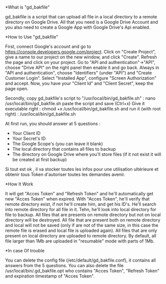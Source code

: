*What is "gd_bakfile"

gd_bakfile is a script that can upload all file in a local directory to a remote directory on Google Drive.
All that you need is a Google Drive Account and you also  need to create a Google App with Google Drive's Api enabled.

*How to Use "gd_bakfile"

First, connect Google's account and go to https://console.developers.google.com/project.
Click on "Create Project", give a name to our project on the new window,  and click "Create".
Refresh the page and click on your project.
Go to "API and authentication"->"API", choose "Drive API" on the right panel then enable it and go back.
Always in "API and authentication", choose "Identifiers" (under "API") and "Create Customer Login".
Select "Installed App", configure "Screen Authorization" and accept.
Now, you have your "Client Id" and "Client Secret", keep the page open.

Secondly, copy gd_bakfile's script to "/usr/local/bin/gd_bakfile.sh" :
nano /usr/local/bin/gd_bakfile.sh
paste the script and save (Ctrl+x)
Give it executable right :
chmod +x /usr/local/bin/gd_bakfile.sh
and run it (with root right) :
/usr/local/bin/gd_bakfile.sh

At first run, you should answer at 5 questions :
- Your Client ID
- Your Secret's ID
- The Google Scope's (you can leave it blank)
- The local directory that contains all files to backup
- The directory on Google Drive where you'll store files (if it not exist it will be created at first backup)

Si tout est ok , il va stocker toutes les infos pour une utilisation ultérieure et obtenir tous Token d'autoriser toutes les demandes avenir.

*How It Work

It will get "Acces Token" and "Refresh Token" and he'll automatically get new "Acces Token" when expired.
With "Acces Token", he'll verify that remote directory exist, if not he'll create him, and get his ID's.
He'll search into remote directory for all file in it.
Tehn, he'll look into local directory for file to backup.
All files that are presents on remote directory but not on local directory will be destroyed.
All file that are present both on remote directory and local will  not be saved (only if are not of the same size, in this case the remote file 
is erased and local file is uploaded again).
All files that are only present on local directory are uploaded to remote directory.
By default, all file larger than 1Mb are uploaded in "resumable" mode with parts of 1Mb.

*In case Of trouble

You can delete the config file (/etc/default/gd_bakfile.conf), it contains all answers from the 5 questions.
You can also delete the file /usr/local/bin/.gd_bakfile.opt who contains "Acces Token", "Refresh Token" and expiration timestamp of "Acces Token".

